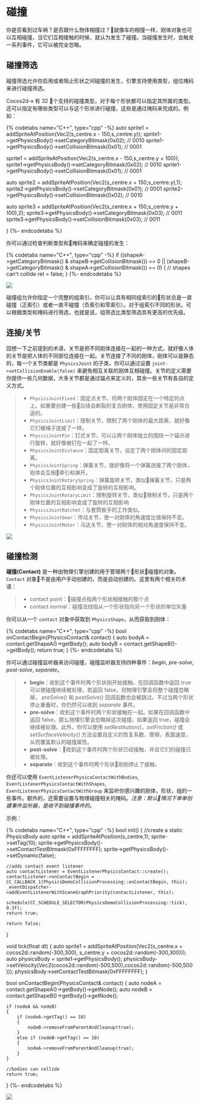 # 碰撞

你是否看到过车祸？是否跟什么物体相撞过？就像车的相撞一样，刚体对象也可以互相碰撞，当它们互相接触的时候，就认为发生了碰撞。当碰撞发生时，会触发一系列事件，它可以被完全忽略。

## 碰撞筛选

碰撞筛选允许你启用或者阻止形状之间碰撞的发生，引擎支持使用类型，组位掩码来进行碰撞筛选。

Cocos2d-x 有 32 个支持的碰撞类型，对于每个形状都可以指定其所属的类型。还可以指定有哪些类型可以与这个形状进行碰撞，这些是通过掩码来完成的。例如：

{% codetabs name="C++", type="cpp" -%}
auto sprite1 = addSpriteAtPosition(Vec2(s_centre.x - 150,s_centre.y));
sprite1->getPhysicsBody()->setCategoryBitmask(0x02);    // 0010
sprite1->getPhysicsBody()->setCollisionBitmask(0x01);   // 0001

sprite1 = addSpriteAtPosition(Vec2(s_centre.x - 150,s_centre.y + 100));
sprite1->getPhysicsBody()->setCategoryBitmask(0x02);    // 0010
sprite1->getPhysicsBody()->setCollisionBitmask(0x01);   // 0001

auto sprite2 = addSpriteAtPosition(Vec2(s_centre.x + 150,s_centre.y),1);
sprite2->getPhysicsBody()->setCategoryBitmask(0x01);    // 0001
sprite2->getPhysicsBody()->setCollisionBitmask(0x02);   // 0010

auto sprite3 = addSpriteAtPosition(Vec2(s_centre.x + 150,s_centre.y + 100),2);
sprite3->getPhysicsBody()->setCategoryBitmask(0x03);    // 0011
sprite3->getPhysicsBody()->setCollisionBitmask(0x03);   // 0011

}
{%- endcodetabs %}

你可以通过检查判断类型和掩码来确定碰撞的发生：

{% codetabs name="C++", type="cpp" -%}
if ((shapeA->getCategoryBitmask() & shapeB->getCollisionBitmask()) == 0
   || (shapeB->getCategoryBitmask() & shapeA->getCollisionBitmask()) == 0)
{
   // shapes can't collide
   ret = false;
}
{%- endcodetabs %}

![](../../en/physics/physics-img/CollisionFiltering.gif )

碰撞组允许你指定一个完整的组索引，你可以让具有相同组索引的形状总是一直碰撞（正索引）或者一直不碰撞（负索引和零索引）。对于组索引不同的形状。可以根据类型和掩码进行筛选，也就是说，组筛选比类型筛选具有更高的优先级。

## 连接/关节

回想一下之前提到的术语，关节是把不同刚体连接在一起的一种方式，就好像人体的关节是把人体的不同部位连接在一起。关节连接了不同的刚体，刚体可以是静态的，每一个关节类都是 `PhysicsJoint` 的子类，你可以通过设置 `joint->setCollisionEnable(false)` 来避免相互关联的刚体互相碰撞。关节的定义需要你提供一些几何数据，大多关节都是通过锚点来定义的，其余一些关节有各自的定义方式。

>- `PhysicsJointFixed`：固定点关节，将两个刚体固定在一个特定的点上。如果要创建一些后续会断裂的复合刚体，使用固定关节是非常合适的。
>- `PhysicsJointLimit`：限制关节，限制了两个刚体的最大距离，就好像它们被绳子连接了一样。
>- `PhysicsJointPin`：钉式关节，可以让两个刚体独立的围绕一个锚点进行旋转，就好像被钉在一起了一样。
>- `PhysicsJointDistance`：固定距离关节，设定了两个刚体间的固定距离。
>- `PhysicsJointSpring`：弹簧关节，就好像将一个弹簧连接了两个刚体，刚体会互相牵引和弹开。
>- `PhysicsJointRotarySpring`：弹簧旋转关节，类似弹簧关节，只是两个刚体位置的互相影响变成了旋转的互相影响。
>- `PhysicsJointRotaryLimit`：限制旋转关节，类似限制关节，只是两个刚体位置的互相影响变成了旋转的互相影响
>- `PhysicsJointRatchet`：与套筒扳手的工作类似。
>- `PhysicsJointGear`：传动关节，使一对刚体的角速度比值保持不变。
>- `PhysicsJointMotor`：马达关节，使一对刚体的相对角速度保持不变。

![](../../en/physics/physics-img/joints.PNG )

## 碰撞检测

__碰撞(Contact)__ 是一种由物理引擎创建的用于管理两个形状碰撞的对象。`Contact` 对象不是由用户手动创建的，而是自动创建的。这里有两个相关的术语：

>- contact point：碰撞点指两个形状相接触的那个点
>- contact normal：碰撞法线指从一个形状指向另一个形状的单位矢量

你可以从一个 `contact` 对象中获取到 `PhysicsShape`，从而获取到刚体：

{% codetabs name="C++", type="cpp" -%}
bool onContactBegin(PhysicsContact& contact)
{
    auto bodyA = contact.getShapeA()->getBody();
    auto bodyB = contact.getShapeB()->getBody();
    return true;
}
{%- endcodetabs %}

你可以通过碰撞监听器来访问碰撞，碰撞监听器支持四种事件：_begin_, _pre-solve_,  _post-solve_, _separate_。

>- __begin__：收到这个事件时两个形状刚开始接触。在回调函数中返回 true 可以使碰撞继续被处理，若返回 false，则物理引擎会将整个碰撞忽略掉， _preSolve()_ 和 _postSolve()_ 回调函数也会被跳过。不过当两个形状停止重叠时，你仍然可以收到 _separate_ 事件。
>- __pre-solve__：收到这个事件时两个形状接触在一起。如果在回调函数中返回 false，那么物理引擎会忽略掉这次碰撞，如果返回 true，碰撞会继续被处理。此外，你可以使用 _setRestitution()_，_setFriction()_ 或 _setSurfaceVelocity()_ 方法设置自定义的恢复系数，摩擦，表面速度，从而覆盖默认的碰撞属性。
>- __post-solve__：收到这个事件时两个形状已经接触，并且它们的碰撞已被处理。
>- __separate__：收到这个事件时两个形状刚刚停止了接触。

你还可以使用 `EventListenerPhysicsContactWithBodies`, 
`EventListenerPhysicsContactWithShapes`, `EventListenerPhysicsContactWithGroup` 来监听你感兴趣的刚体，形状，组的一些事件。额外的，还需要设置与物理碰撞相关的掩码。_注意：默认情况下单单创建事件监听器，是收不到碰撞事件的。_

示例：

{% codetabs name="C++", type="cpp" -%}
bool init()
{
    //create a static PhysicsBody
    auto sprite = addSpriteAtPosition(s_centre,1);
    sprite->setTag(10);
    sprite->getPhysicsBody()->setContactTestBitmask(0xFFFFFFFF);
    sprite->getPhysicsBody()->setDynamic(false);

    //adds contact event listener
    auto contactListener = EventListenerPhysicsContact::create();
    contactListener->onContactBegin = CC_CALLBACK_1(PhysicsDemoCollisionProcessing::onContactBegin, this);
    _eventDispatcher->addEventListenerWithSceneGraphPriority(contactListener, this);

    schedule(CC_SCHEDULE_SELECTOR(PhysicsDemoCollisionProcessing::tick), 0.3f);
    return true;

    return false;
}

void tick(float dt)
{
    auto sprite1 = addSpriteAtPosition(Vec2(s_centre.x + cocos2d::random(-300,300),
      s_centre.y + cocos2d::random(-300,300)));
    auto physicsBody = sprite1->getPhysicsBody();
    physicsBody->setVelocity(Vec2(cocos2d::random(-500,500),cocos2d::random(-500,500)));
    physicsBody->setContactTestBitmask(0xFFFFFFFF);
}

bool onContactBegin(PhysicsContact& contact)
{
    auto nodeA = contact.getShapeA()->getBody()->getNode();
    auto nodeB = contact.getShapeB()->getBody()->getNode();

    if (nodeA && nodeB)
    {
        if (nodeA->getTag() == 10)
        {
            nodeB->removeFromParentAndCleanup(true);
        }
        else if (nodeB->getTag() == 10)
        {
            nodeA->removeFromParentAndCleanup(true);
        }
    }

    //bodies can collide
    return true;
}
{%- endcodetabs %}

![](../../en/physics/physics-img/CollisionProcessing.gif)
